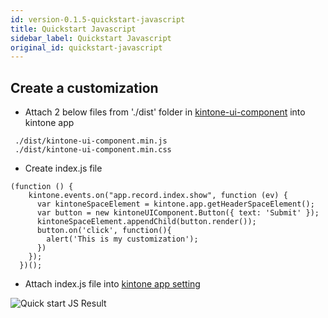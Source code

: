 ```yaml
---
id: version-0.1.5-quickstart-javascript
title: Quickstart Javascript
sidebar_label: Quickstart Javascript
original_id: quickstart-javascript
---
```


## Create a customization

*  Attach 2 below files from './dist' folder in [kintone-ui-component](https://github.com/kintone/kintone-ui-component/tree/master) into kintone app
```
 ./dist/kintone-ui-component.min.js
 ./dist/kintone-ui-component.min.css
```
* Create index.js file
```
(function () {
    kintone.events.on("app.record.index.show", function (ev) {
      var kintoneSpaceElement = kintone.app.getHeaderSpaceElement();
      var button = new kintoneUIComponent.Button({ text: 'Submit' });
      kintoneSpaceElement.appendChild(button.render());
      button.on('click', function(){
        alert('This is my customization');
      })
    });
  })();
```
* Attach index.js file into [kintone app setting](https://help.kintone.com/en/k/user/js_customize.html)

![Quick start JS Result](assets/result.PNG)

